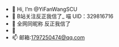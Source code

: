- 👋 Hi, I’m @YiFanWangSCU
- 👀 B站关注反正我信了_    喵   UID：329816716
- 🌱 全网同昵称 反正我信了
- 💞️ 
- 📫 邮箱:1797250474@qq.com

<!---
YiFanWangSCU/YiFanWangSCU is a ✨ special ✨ repository because its `README.md` (this file) appears on your GitHub profile.
You can click the Preview link to take a look at your changes.
--->
